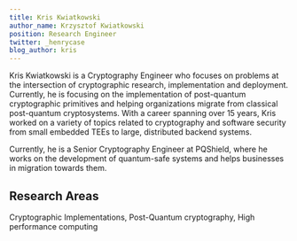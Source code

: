 ```yaml
---
title: Kris Kwiatkowski
author_name: Krzysztof Kwiatkowski
position: Research Engineer
twitter: _henrycase
blog_author: kris
---
```


Kris Kwiatkowski is a Cryptography Engineer who focuses on problems at the intersection of cryptographic research, implementation and deployment. Currently, he is focusing on the implementation of post-quantum cryptographic primitives and helping organizations migrate from classical post-quantum cryptosystems. With a career spanning over 15 years, Kris worked on a variety of topics related to cryptography and software security from small embedded TEEs to large, distributed backend systems.

Currently, he is a Senior Cryptography Engineer at PQShield, where he works on the development of quantum-safe systems and helps businesses in migration towards them.

## Research Areas
Cryptographic Implementations, Post-Quantum cryptography, High performance computing
